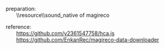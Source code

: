 preparation:  
    &emsp;&emsp;\\\resource\\\sound_native of magireco

reference:  
    &emsp;&emsp;https://github.com/y2361547758/hca.js  
    &emsp;&emsp;https://github.com/EnkanRec/magireco-data-downloader
